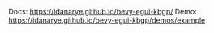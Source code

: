 Docs: https://idanarye.github.io/bevy-egui-kbgp/
Demo: https://idanarye.github.io/bevy-egui-kbgp/demos/example
